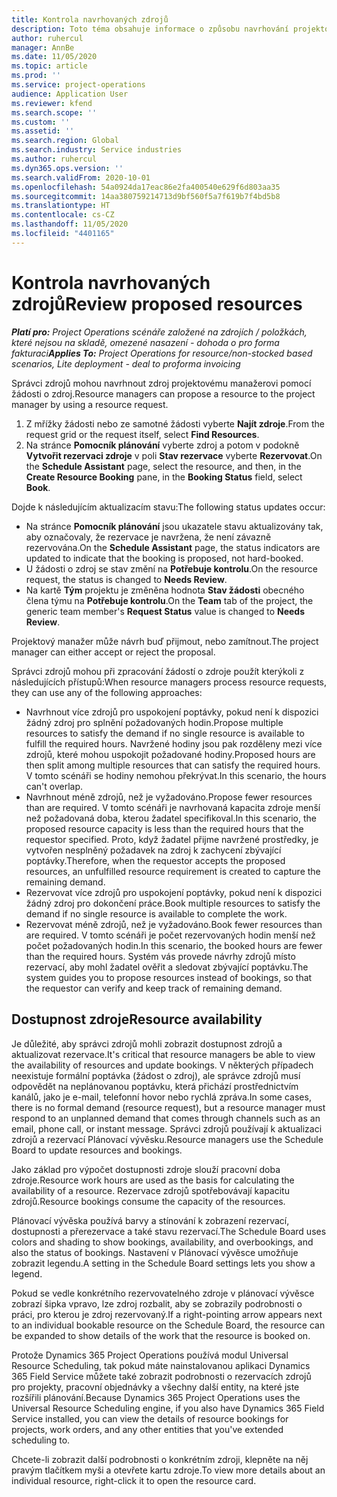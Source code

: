 ```yaml
---
title: Kontrola navrhovaných zdrojů
description: Toto téma obsahuje informace o způsobu navrhování projektových zdrojů.
author: ruhercul
manager: AnnBe
ms.date: 11/05/2020
ms.topic: article
ms.prod: ''
ms.service: project-operations
audience: Application User
ms.reviewer: kfend
ms.search.scope: ''
ms.custom: ''
ms.assetid: ''
ms.search.region: Global
ms.search.industry: Service industries
ms.author: ruhercul
ms.dyn365.ops.version: ''
ms.search.validFrom: 2020-10-01
ms.openlocfilehash: 54a0924da17eac86e2fa400540e629f6d803aa35
ms.sourcegitcommit: 14aa380759214713d9bf560f5a7f619b7f4bd5b8
ms.translationtype: HT
ms.contentlocale: cs-CZ
ms.lasthandoff: 11/05/2020
ms.locfileid: "4401165"
---
```

# <a name="review-proposed-resources"></a><span data-ttu-id="2e596-103">Kontrola navrhovaných zdrojů</span><span class="sxs-lookup"><span data-stu-id="2e596-103">Review proposed resources</span></span>

<span data-ttu-id="2e596-104">_**Platí pro:** Project Operations scénáře založené na zdrojích / položkách, které nejsou na skladě, omezené nasazení - dohoda o pro forma fakturaci_</span><span class="sxs-lookup"><span data-stu-id="2e596-104">_**Applies To:** Project Operations for resource/non-stocked based scenarios, Lite deployment - deal to proforma invoicing_</span></span>

<span data-ttu-id="2e596-105">Správci zdrojů mohou navrhnout zdroj projektovému manažerovi pomocí žádosti o zdroj.</span><span class="sxs-lookup"><span data-stu-id="2e596-105">Resource managers can propose a resource to the project manager by using a resource request.</span></span>

1. <span data-ttu-id="2e596-106">Z mřížky žádosti nebo ze samotné žádosti vyberte **Najít zdroje**.</span><span class="sxs-lookup"><span data-stu-id="2e596-106">From the request grid or the request itself, select **Find Resources**.</span></span>
2. <span data-ttu-id="2e596-107">Na stránce **Pomocník plánování** vyberte zdroj a potom v podokně **Vytvořit rezervaci zdroje** v poli **Stav rezervace** vyberte **Rezervovat**.</span><span class="sxs-lookup"><span data-stu-id="2e596-107">On the **Schedule Assistant** page, select the resource, and then, in the **Create Resource Booking** pane, in the **Booking Status** field, select **Book**.</span></span>

<span data-ttu-id="2e596-108">Dojde k následujícím aktualizacím stavu:</span><span class="sxs-lookup"><span data-stu-id="2e596-108">The following status updates occur:</span></span>

- <span data-ttu-id="2e596-109">Na stránce **Pomocník plánování** jsou ukazatele stavu aktualizovány tak, aby označovaly, že rezervace je navržena, že není závazně rezervována.</span><span class="sxs-lookup"><span data-stu-id="2e596-109">On the **Schedule Assistant** page, the status indicators are updated to indicate that the booking is proposed, not hard-booked.</span></span>
- <span data-ttu-id="2e596-110">U žádosti o zdroj se stav změní na **Potřebuje kontrolu**.</span><span class="sxs-lookup"><span data-stu-id="2e596-110">On the resource request, the status is changed to **Needs Review**.</span></span>
- <span data-ttu-id="2e596-111">Na kartě **Tým** projektu je změněna hodnota **Stav žádosti** obecného člena týmu na **Potřebuje kontrolu**.</span><span class="sxs-lookup"><span data-stu-id="2e596-111">On the **Team** tab of the project, the generic team member's **Request Status** value is changed to **Needs Review**.</span></span>

<span data-ttu-id="2e596-112">Projektový manažer může návrh buď přijmout, nebo zamítnout.</span><span class="sxs-lookup"><span data-stu-id="2e596-112">The project manager can either accept or reject the proposal.</span></span>

<span data-ttu-id="2e596-113">Správci zdrojů mohou při zpracování žádostí o zdroje použít kterýkoli z následujících přístupů:</span><span class="sxs-lookup"><span data-stu-id="2e596-113">When resource managers process resource requests, they can use any of the following approaches:</span></span>

- <span data-ttu-id="2e596-114">Navrhnout více zdrojů pro uspokojení poptávky, pokud není k dispozici žádný zdroj pro splnění požadovaných hodin.</span><span class="sxs-lookup"><span data-stu-id="2e596-114">Propose multiple resources to satisfy the demand if no single resource is available to fulfill the required hours.</span></span> <span data-ttu-id="2e596-115">Navržené hodiny jsou pak rozděleny mezi více zdrojů, které mohou uspokojit požadované hodiny.</span><span class="sxs-lookup"><span data-stu-id="2e596-115">Proposed hours are then split among multiple resources that can satisfy the required hours.</span></span> <span data-ttu-id="2e596-116">V tomto scénáři se hodiny nemohou překrývat.</span><span class="sxs-lookup"><span data-stu-id="2e596-116">In this scenario, the hours can't overlap.</span></span>
- <span data-ttu-id="2e596-117">Navrhnout méně zdrojů, než je vyžadováno.</span><span class="sxs-lookup"><span data-stu-id="2e596-117">Propose fewer resources than are required.</span></span> <span data-ttu-id="2e596-118">V tomto scénáři je navrhovaná kapacita zdroje menší než požadovaná doba, kterou žadatel specifikoval.</span><span class="sxs-lookup"><span data-stu-id="2e596-118">In this scenario, the proposed resource capacity is less than the required hours that the requestor specified.</span></span> <span data-ttu-id="2e596-119">Proto, když žadatel přijme navržené prostředky, je vytvořen nesplněný požadavek na zdroj k zachycení zbývající poptávky.</span><span class="sxs-lookup"><span data-stu-id="2e596-119">Therefore, when the requestor accepts the proposed resources, an unfulfilled resource requirement is created to capture the remaining demand.</span></span>
- <span data-ttu-id="2e596-120">Rezervovat více zdrojů pro uspokojení poptávky, pokud není k dispozici žádný zdroj pro dokončení práce.</span><span class="sxs-lookup"><span data-stu-id="2e596-120">Book multiple resources to satisfy the demand if no single resource is available to complete the work.</span></span>
- <span data-ttu-id="2e596-121">Rezervovat méně zdrojů, než je vyžadováno.</span><span class="sxs-lookup"><span data-stu-id="2e596-121">Book fewer resources than are required.</span></span> <span data-ttu-id="2e596-122">V tomto scénáři je počet rezervovaných hodin menší než počet požadovaných hodin.</span><span class="sxs-lookup"><span data-stu-id="2e596-122">In this scenario, the booked hours are fewer than the required hours.</span></span> <span data-ttu-id="2e596-123">Systém vás provede návrhy zdrojů místo rezervací, aby mohl žadatel ověřit a sledovat zbývající poptávku.</span><span class="sxs-lookup"><span data-stu-id="2e596-123">The system guides you to propose resources instead of bookings, so that the requestor can verify and keep track of remaining demand.</span></span>

## <a name="resource-availability"></a><span data-ttu-id="2e596-124">Dostupnost zdroje</span><span class="sxs-lookup"><span data-stu-id="2e596-124">Resource availability</span></span>

<span data-ttu-id="2e596-125">Je důležité, aby správci zdrojů mohli zobrazit dostupnost zdrojů a aktualizovat rezervace.</span><span class="sxs-lookup"><span data-stu-id="2e596-125">It's critical that resource managers be able to view the availability of resources and update bookings.</span></span> <span data-ttu-id="2e596-126">V některých případech neexistuje formální poptávka (žádost o zdroj), ale správce zdrojů musí odpovědět na neplánovanou poptávku, která přichází prostřednictvím kanálů, jako je e-mail, telefonní hovor nebo rychlá zpráva.</span><span class="sxs-lookup"><span data-stu-id="2e596-126">In some cases, there is no formal demand (resource request), but a resource manager must respond to an unplanned demand that comes through channels such as an email, phone call, or instant message.</span></span> <span data-ttu-id="2e596-127">Správci zdrojů používají k aktualizaci zdrojů a rezervací Plánovací vývěsku.</span><span class="sxs-lookup"><span data-stu-id="2e596-127">Resource managers use the Schedule Board to update resources and bookings.</span></span>

<span data-ttu-id="2e596-128">Jako základ pro výpočet dostupnosti zdroje slouží pracovní doba zdroje.</span><span class="sxs-lookup"><span data-stu-id="2e596-128">Resource work hours are used as the basis for calculating the availability of a resource.</span></span> <span data-ttu-id="2e596-129">Rezervace zdrojů spotřebovávají kapacitu zdrojů.</span><span class="sxs-lookup"><span data-stu-id="2e596-129">Resource bookings consume the capacity of the resources.</span></span>

<span data-ttu-id="2e596-130">Plánovací vývěska používá barvy a stínování k zobrazení rezervací, dostupnosti a přerezervace a také stavu rezervací.</span><span class="sxs-lookup"><span data-stu-id="2e596-130">The Schedule Board uses colors and shading to show bookings, availability, and overbookings, and also the status of bookings.</span></span> <span data-ttu-id="2e596-131">Nastavení v Plánovací vývěsce umožňuje zobrazit legendu.</span><span class="sxs-lookup"><span data-stu-id="2e596-131">A setting in the Schedule Board settings lets you show a legend.</span></span>

<span data-ttu-id="2e596-132">Pokud se vedle konkrétního rezervovatelného zdroje v plánovací vývěsce zobrazí šipka vpravo, lze zdroj rozbalit, aby se zobrazily podrobnosti o práci, pro kterou je zdroj rezervovaný.</span><span class="sxs-lookup"><span data-stu-id="2e596-132">If a right-pointing arrow appears next to an individual bookable resource on the Schedule Board, the resource can be expanded to show details of the work that the resource is booked on.</span></span>

<span data-ttu-id="2e596-133">Protože Dynamics 365 Project Operations používá modul Universal Resource Scheduling, tak pokud máte nainstalovanou aplikaci Dynamics 365 Field Service můžete také zobrazit podrobnosti o rezervacích zdrojů pro projekty, pracovní objednávky a všechny další entity, na které jste rozšířili plánování.</span><span class="sxs-lookup"><span data-stu-id="2e596-133">Because Dynamics 365 Project Operations uses the Universal Resource Scheduling engine, if you also have Dynamics 365 Field Service installed, you can view the details of resource bookings for projects, work orders, and any other entities that you've extended scheduling to.</span></span>

<span data-ttu-id="2e596-134">Chcete-li zobrazit další podrobnosti o konkrétním zdroji, klepněte na něj pravým tlačítkem myši a otevřete kartu zdroje.</span><span class="sxs-lookup"><span data-stu-id="2e596-134">To view more details about an individual resource, right-click it to open the resource card.</span></span>

